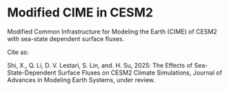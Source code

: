 # Modified CIME in CESM2

Modified Common Infrastructure for Modeling the Earth (CIME) of CESM2 with sea-state dependent surface fluxes.

Cite as:

Shi, X., Q. Li, D. V. Lestari, S. Lin, and. H. Su, 2025: The Effects of Sea-State-Dependent Surface Fluxes on CESM2 Climate Simulations, Journal of Advances in Modeling Earth Systems, under review.
